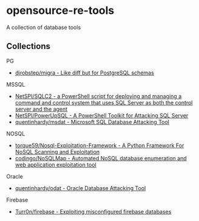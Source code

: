# opensource-re-tools

A collection of database tools

## Collections

PG

* [djrobstep/migra - Like diff but for PostgreSQL schemas](https://github.com/djrobstep/migra)

MSSQL

* [NetSPI/SQLC2 - a PowerShell script for deploying and managing a command and control system that uses SQL Server as both the control server and the agent](https://github.com/NetSPI/SQLC2)
* [NetSPI/PowerUpSQL - A PowerShell Toolkit for Attacking SQL Server](https://github.com/NetSPI/PowerUpSQL)
* [quentinhardy/msdat - Microsoft SQL Database Attacking Tool](https://github.com/quentinhardy/msdat)

NOSQL

* [torque59/Nosql-Exploitation-Framework - A Python Framework For NoSQL Scanning and Exploitation](https://github.com/torque59/Nosql-Exploitation-Framework)
* [codingo/NoSQLMap - Automated NoSQL database enumeration and web application exploitation tool](https://github.com/codingo/NoSQLMap)

Oracle
* [quentinhardy/odat - Oracle Database Attacking Tool](https://github.com/quentinhardy/odat)

Firebase
* [Turr0n/firebase - Exploiting misconfigured firebase databases](https://github.com/Turr0n/firebase)

